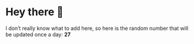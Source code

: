 # Hey there 👋

I don’t really know what to add here, so here is the random number that will be updated once a day: **27**
